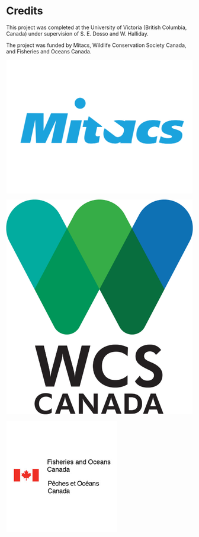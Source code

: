 # Credits

This project was completed at the University of Victoria (British Columbia, Canada) under supervision of S. E. Dosso and W. Halliday.

The project was funded by Mitacs, Wildlife Conservation Society Canada, and Fisheries and Oceans Canada.

![mitacs](mitacs-logo.png)

![wcs](WCS-logo.jpg)

![fisheries](fisheries-logo.jpg)